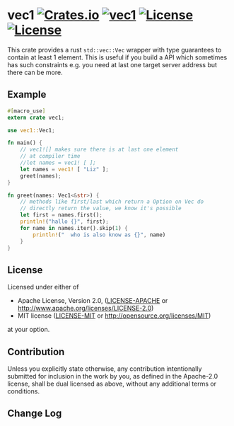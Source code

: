 vec1 [![Crates.io](https://img.shields.io/crates/v/vec1.svg)](https://crates.io/crates/vec1) [![vec1](https://docs.rs/vec1/badge.svg)](https://docs.rs/vec1) [![License](https://img.shields.io/badge/License-MIT-blue.svg)](https://opensource.org/licenses/MIT) [![License](https://img.shields.io/badge/License-Apache%202.0-blue.svg)](https://opensource.org/licenses/Apache-2.0)
=============

This crate provides a rust `std::vec::Vec` wrapper with type
guarantees to contain at least 1 element. This is useful if
you build a API which sometimes has such constraints e.g. you
need at last one target server address but there can be more.

Example
--------

```rust
#[macro_use]
extern crate vec1;

use vec1::Vec1;

fn main() {
    // vec1![] makes sure there is at last one element
    // at compiler time
    //let names = vec1! [ ];
    let names = vec1! [ "Liz" ];
    greet(names);
}

fn greet(names: Vec1<&str>) {
    // methods like first/last which return a Option on Vec do
    // directly return the value, we know it's possible
    let first = names.first();
    println!("hallo {}", first);
    for name in names.iter().skip(1) {
        println!("  who is also know as {}", name)
    }
}

```

License
--------

Licensed under either of

- Apache License, Version 2.0, ([LICENSE-APACHE](LICENSE-APACHE) or http://www.apache.org/licenses/LICENSE-2.0)
- MIT license ([LICENSE-MIT](LICENSE-MIT) or http://opensource.org/licenses/MIT)

at your option.

Contribution
------------

Unless you explicitly state otherwise, any contribution intentionally submitted
for inclusion in the work by you, as defined in the Apache-2.0 license, shall
be dual licensed as above, without any additional terms or conditions.

Change Log
-----------
